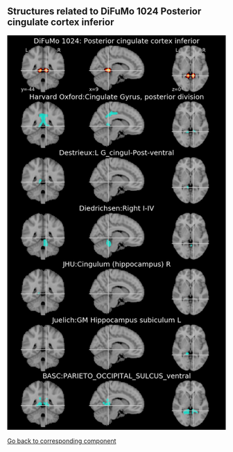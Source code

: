 


## Structures related to DiFuMo 1024 Posterior cingulate cortex inferior

![583](583.jpg "Structures related to DiFuMo 1024 Posterior cingulate cortex inferior")

[Go back to corresponding component](https://parietal-inria.github.io/DiFuMo/1024/html/583.html)
